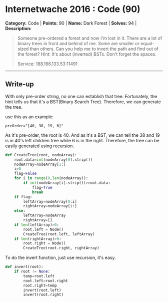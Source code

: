 # Internetwache 2016 : Code (90)

**Category:** Code |
**Points:** 90 |
**Name:** Dark Forest |
**Solves:** 94 |
**Description:**

> Someone pre-ordered a forest and now I'm lost in it. There are a lot of binary trees in front and behind of me. Some are smaller or equal-sized than others. Can you help me to invert the path and find out of the forest? Hint: It's about (inverted) BSTs. Don't forget the spaces.
>
>Service: 188.166.133.53:11491

___

## Write-up
With only pre-order string, no one can establish that tree. Fortunately, the hint tells us that it's a BST(Binary Search Tree). Therefore, we can generate the tree.

use this as an example:
```
preOrder="[40, 38, 19, 6]"
```
As it's pre-order, the root is 40. And as it's a BST, we can tell the 38 and 19 is in 40's left children tree while 6 is in the right. Therefore, the tree can be easily generated using recursion.
```python
def CreateTree(root, nodeArray):
    root.data=int(nodeArray[0].strip())
    nodeArray=nodeArray[1:]
    i=0
    flag=False
    for i in range(0,len(nodeArray)):
        if int(nodeArray[i].strip())>root.data:
            flag=True
            break
    if flag:
        leftArray=nodeArray[0:i]
        rightArray=nodeArray[i:]
    else:
        leftArray=nodeArray
        rightArray=[]
    if len(leftArray)>0:
        root.left = Node()
        CreateTree(root.left, leftArray)
    if len(rightArray)>0:
        root.right = Node()
        CreateTree(root.right, rightArray)
```
To do the invert function, just use recursion, it's easy.
```python
def invert(root):
    if root != None:
        temp=root.left
        root.left=root.right
        root.right=temp
        invert(root.left)
        invert(root.right)
```
